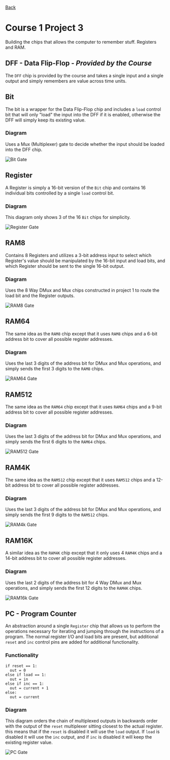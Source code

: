 [Back](../README.md)

# Course 1 Project 3

Building the chips that allows the computer to remember stuff. Registers and RAM.

## DFF - Data Flip-Flop - **_Provided by the Course_**

The `DFF` chip is provided by the course and takes a single input and a single output and simply remembers are value across time units.

## Bit

The bit is a wrapper for the Data Flip-Flop chip and includes a `load` control bit that will only "load" the input into the DFF if it is enabled, otherwise the DFF will simply keep its existing value.

### Diagram

Uses a Mux (Multiplexer) gate to decide whether the input should be loaded into the DFF chip.

![Bit Gate](./diagrams/bit.png)

## Register

A Register is simply a 16-bit version of the `Bit` chip and contains 16 individual bits controlled by a single `load` control bit.

### Diagram

This diagram only shows 3 of the 16 `Bit` chips for simplicity.

![Register Gate](./diagrams/register.png)

## RAM8

Contains 8 Registers and utilizes a 3-bit address input to select which Register's value should be manipulated by the 16-bit input and load bits, and which Register should be sent to the single 16-bit output.

### Diagram

Uses the 8 Way DMux and Mux chips constructed in project 1 to route the load bit and the Register outputs.

![RAM8 Gate](./diagrams/ram8.png)

## RAM64

The same idea as the `RAM8` chip except that it uses `RAM8` chips and a 6-bit address bit to cover all possible register addresses.

### Diagram

Uses the last 3 digits of the address bit for DMux and Mux operations, and simply sends the first 3 digits to the `RAM8` chips.

![RAM64 Gate](./diagrams/ram64.png)

## RAM512

The same idea as the `RAM64` chip except that it uses `RAM64` chips and a 9-bit address bit to cover all possible register addresses.

### Diagram

Uses the last 3 digits of the address bit for DMux and Mux operations, and simply sends the first 6 digits to the `RAM64` chips.

![RAM512 Gate](./diagrams/ram512.png)

## RAM4K

The same idea as the `RAM512` chip except that it uses `RAM512` chips and a 12-bit address bit to cover all possible register addresses.

### Diagram

Uses the last 3 digits of the address bit for DMux and Mux operations, and simply sends the first 9 digits to the `RAM512` chips.

![RAM4k Gate](./diagrams/ram4k.png)

## RAM16K

A similar idea as the `RAM4K` chip except that it only uses 4 `RAM4K` chips and a 14-bit address bit to cover all possible register addresses.

### Diagram

Uses the last 2 digits of the address bit for 4 Way DMux and Mux operations, and simply sends the first 12 digits to the `RAM4K` chips.

![RAM16k Gate](./diagrams/ram16k.png)

## PC - Program Counter

An abstraction around a single `Register` chip that allows us to perform the operations necessary for iterating and jumping through the instructions of a program. The normal register I/O and load bits are present, but additional `reset` and `inc` control pins are added for additional functionality.

### Functionality

```
if reset == 1:
  out = 0
else if load == 1:
  out = in
else if inc == 1:
  out = current + 1
else:
  out = current
```

### Diagram

This diagram orders the chain of multiplexed outputs in backwards order with the output of the `reset` multiplexer sitting closest to the actual register. this means that if the `reset` is disabled it will use the `load` output. If `load` is disabled it will use the `inc` output, and if `inc` is disabled it will keep the existing register value.

![PC Gate](./diagrams/pc.png)